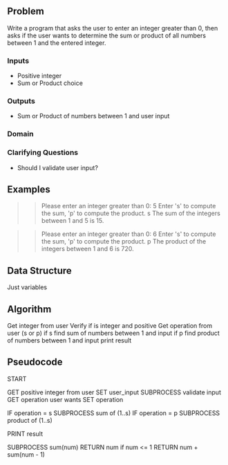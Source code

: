 ## Problem

Write a program that asks the user to enter an integer greater than 0, then asks
if the user wants to determine the sum or product of all numbers between 1 and
the entered integer.

### Inputs

  * Positive integer
  * Sum or Product choice

### Outputs

  * Sum or Product of numbers between 1 and user input

### Domain

### Clarifying Questions

  * Should I validate user input?

## Examples

>> Please enter an integer greater than 0:
5
>> Enter 's' to compute the sum, 'p' to compute the product.
s
The sum of the integers between 1 and 5 is 15.


>> Please enter an integer greater than 0:
6
>> Enter 's' to compute the sum, 'p' to compute the product.
p
The product of the integers between 1 and 6 is 720.

## Data Structure

Just variables

## Algorithm

Get integer from user
Verify if is integer and positive
Get operation from user (s or p)
if s
  find sum of numbers between 1 and input
if p
  find product of numbers between 1 and input
print result

## Pseudocode

START

GET positive integer from user SET user_input
SUBPROCESS validate input
GET operation user wants SET operation

IF operation = s
  SUBPROCESS sum of (1..s)
IF operation = p
  SUBPROCESS product of (1..s)

PRINT result

SUBPROCESS sum(num)
RETURN num if num <= 1
RETURN num + sum(num - 1)
